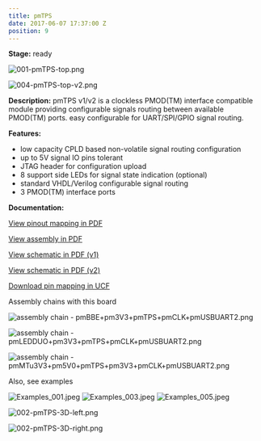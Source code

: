 ```yaml
---
title: pmTPS
date: 2017-06-07 17:37:00 Z
position: 9
---
```


**Stage:** ready

![001-pmTPS-top.png](/uploads/pmTPS/001-pmTPS-top.png)

![004-pmTPS-top-v2.png](/uploads/pmTPS/004-pmTPS-top-v2.png)

**Description:**
pmTPS v1/v2 is a clockless PMOD(TM) interface compatible module providing configurable signals routing between available PMOD(TM) ports. easy configurable for UART/SPI/GPIO signal routing.

**Features:**
* low capacity CPLD based non-volatile signal routing configuration
* up to 5V signal IO pins tolerant
* JTAG header for configuration upload
* 8 support side LEDs for signal state indication (optional)
* standard VHDL/Verilog configurable signal routing
* 3 PMOD(TM) interface ports

**Documentation:**

[View pinout mapping in PDF](/uploads/pmTPS/pmTPS_Specification.pdf)

[View assembly in PDF](/uploads/pmTPS/pmTPS_assembly_drawings.pdf)

[View schematic in PDF (v1)](/uploads/pmTPS/SCH_pmTPS_xc9572.pdf)

[View schematic in PDF (v2)](/uploads/pmTPS/SCH_pmTPS_v2.pdf)

[Download pin mapping in UCF](/uploads/pmTPS/pmTPS_ucf.ucf)

Assembly chains with this board

![assembly chain - pmBBE+pm3V3+pmTPS+pmCLK+pmUSBUART2.png](/uploads/pmTPS/assembly%20chain%20-%20pmBBE+pm3V3+pmTPS+pmCLK+pmUSBUART2.png)

![assembly chain - pmLEDDUO+pm3V3+pmTPS+pmCLK+pmUSBUART2.png](/uploads/pmTPS/assembly%20chain%20-%20pmLEDDUO+pm3V3+pmTPS+pmCLK+pmUSBUART2.png)

![assembly chain - pmMTu3V3+pm5V0+pmTPS+pm3V3+pmCLK+pmUSBUART2.png](/uploads/pmTPS/assembly%20chain%20-%20pmMTu3V3+pm5V0+pmTPS+pm3V3+pmCLK+pmUSBUART2.png)

Also, see examples

![Examples_001.jpeg](/uploads/pmTPS/Examples_001.jpeg)
![Examples_003.jpeg](/uploads/pmTPS/Examples_003.jpeg)
![Examples_005.jpeg](/uploads/pmTPS/Examples_005.jpeg)

![002-pmTPS-3D-left.png](/uploads/pmTPS/002-pmTPS-3D-left.png)

![002-pmTPS-3D-right.png](/uploads/pmTPS/003-pmTPS-3D-right.png)
